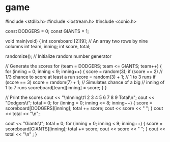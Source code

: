game
====
#include <stdlib.h>
#include <iostream.h>
#include <conio.h>

const DODGERS = 0;
const GIANTS = 1;

void main(void)
{
   int scoreboard [2][9];    // An array two rows by nine columns
   int team, inning;
   int score, total;

   randomize();              // Initialize random number generator

   // Generate the scores
   for (team = DODGERS; team <= GIANTS; team++) {
      for (inning = 0; inning < 9; inning++) {
         score = random(3);
         if (score == 2)             // 1/3 chance to score at least a run
            score = random(3) + 1;   // 1 to 3 runs
         if (score == 3)
            score = random(7) + 1;   // Simulates chance of a big
                                     // inning of 1 to 7 runs
         scoreboard[team][inning] = score;
      }
   }

   // Print the scores
   cout << "\nInning\t1   2   3   4   5   6   7   8   9  Total\n";
   cout << "Dodgers\t";
   total = 0;
   for (inning = 0; inning <= 8; inning++) {
      score = scoreboard[DODGERS][inning];
      total += score;
      cout << score << "   ";
   }
   cout << total << "\n";

   cout << "Giants\t";
   total = 0;
   for (inning = 0; inning < 9; inning++) {
      score = scoreboard[GIANTS][inning];
      total += score;
      cout << score << "   ";
   }
   cout << total << "\n" ;
}
